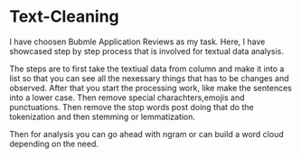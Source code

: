 # Text-Cleaning

I have choosen Bubmle Application Reviews as my task. Here, I have showcased step by step process that is involved for textual data analysis. 

The steps are to first take the textiual data from column and make it into a list so that you can see all the nexessary things that has to be changes and observed.
After that you start the processing work, like make the sentences into a lower case. Then remove special charachters,emojis and punctuations. Then remove the stop words post doing that do the tokenization and then stemming or lemmatization. 

Then for analysis you can go ahead with ngram or can build a word cloud depending on the need.
